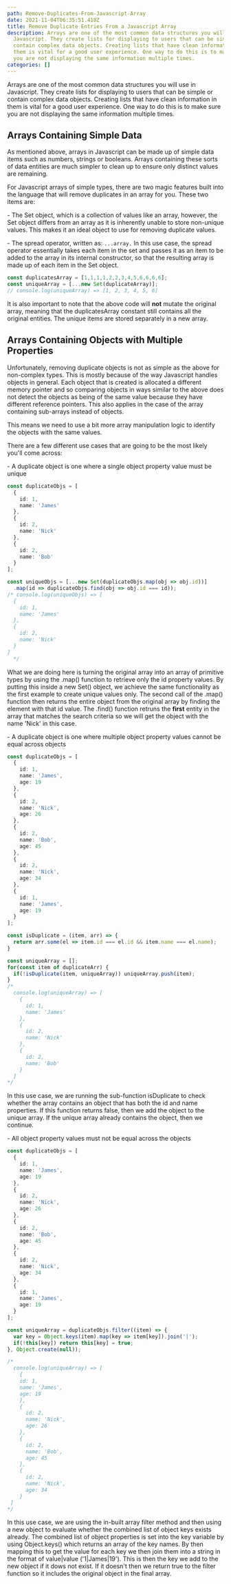 ```yaml
---
path: Remove-Duplicates-From-Javascript-Array
date: 2021-11-04T06:35:51.418Z
title: Remove Duplicate Entries From a Javascript Array
description: Arrays are one of the most common data structures you will use in
  Javascript. They create lists for displaying to users that can be simple or
  contain complex data objects. Creating lists that have clean information in
  them is vital for a good user experience. One way to do this is to make sure
  you are not displaying the same information multiple times.
categories: []
---
```

Arrays are one of the most common data structures you will use in Javascript. They create lists for displaying to users that can be simple or contain complex data objects. Creating lists that have clean information in them is vital for a good user experience. One way to do this is to make sure you are not displaying the same information multiple times.

## Arrays Containing Simple Data

As mentioned above, arrays in Javascript can be made up of simple data items such as numbers, strings or booleans. Arrays containing these sorts of data entities are much simpler to clean up to ensure only distinct values are remaining.

For Javascript arrays of simple types, there are two magic features built into the language that will remove duplicates in an array for you. These two items are:

\- The Set object, which is a collection of values like an array, however, the Set object differs from an array as it is inherently unable to store non-unique values. This makes it an ideal object to use for removing duplicate values. 

\- The spread operator, written as: `...array.` In this use case, the spread operator essentially takes each item in the set and passes it as an item to be added to the array in its internal constructor, so that the resulting array is made up of each item in the Set object.

```typescript
const duplicatesArray = [1,1,1,1,2,2,3,4,5,6,6,6,6];
const uniqueArray = [...new Set(duplicateArray)];
// console.log(uniqueArray) => [1, 2, 3, 4, 5, 6]
```

It is also important to note that the above code will **not** mutate the original array, meaning that the duplicatesArray constant still contains all the original entities. The unique items are stored separately in a new array.

## Arrays Containing Objects with Multiple Properties

Unfortunately, removing duplicate objects is not as simple as the above for non-complex types. This is mostly because of the way Javascript handles objects in general. Each object that is created is allocated a different memory pointer and so comparing objects in ways similar to the above does not detect the objects as being of the same value because they have different reference pointers. This also applies in the case of the array containing sub-arrays instead of objects.

This means we need to use a bit more array manipulation logic to identify the objects with the same values.

There are a few different use cases that are going to be the most likely you'll come across:

\- A duplicate object is one where a single object property value must be unique

```typescript
const duplicateObjs = [
  {
    id: 1,
    name: 'James'
  },
  {
    id: 2,
    name: 'Nick'
  },
  {
    id: 2,
    name: 'Bob'
  }
];

const uniqueObjs = [...new Set(duplicateObjs.map(obj => obj.id))]
  .map(id => duplicateObjs.find(obj => obj.id === id));
/* console.log(uniqueObjs) => [
  {
    id: 1,
    name: 'James'
  },
  {
    id: 2,
    name: 'Nick'
  }
]
  */
```

What we are doing here is turning the original array into an array of primitive types by using the .map() function to retrieve only the id property values. By putting this inside a new Set() object, we achieve the same functionality as the first example to create unique values only. The second call of the .map() function then returns the entire object from the original array by finding the element with that id value. The .find() function retruns the **first** entity in the array that matches the search criteria so we will get the object with the name 'Nick' in this case.

\- A duplicate object is one where multiple object property values cannot be equal across objects

```typescript
const duplicateObjs = [
  {
    id: 1,
    name: 'James',
    age: 19
  },
  {
    id: 2,
    name: 'Nick',
    age: 26
  },
  {
    id: 2,
    name: 'Bob',
    age: 45
  },
  {
    id: 2,
    name: 'Nick',
    age: 34
  },
  {
    id: 1,
    name: 'James',
    age: 19
  }
];

const isDuplicate = (item, arr) => { 
  return arr.some(el => item.id === el.id && item.name === el.name);
}

const uniqueArray = [];
for(const item of duplicateArr) {
  if(!isDuplicate(item, uniqueArray)) uniqueArray.push(item);
}
/* 
  console.log(uniqueArray) => [
    {
      id: 1,
      name: 'James'
    },
    {
      id: 2,
      name: 'Nick'
    },
    {
      id: 2,
      name: 'Bob'
    }
  ]
*/
```

In this use case, we are running the sub-function isDuplicate to check whether the array contains an object that has both the id and name properties. If this function returns false, then we add the object to the unique array. If the unique array already contains the object, then we continue. 

\- All object property values must not be equal across the objects

```typescript
const duplicateObjs = [
  {
    id: 1,
    name: 'James',
    age: 19
  },
  {
    id: 2,
    name: 'Nick',
    age: 26
  },
  {
    id: 2,
    name: 'Bob',
    age: 45
  },
  {
    id: 2,
    name: 'Nick',
    age: 34
  },
  {
    id: 1,
    name: 'James',
    age: 19
  }
];

const uniqueArray = duplicateObjs.filter((item) => {
  var key = Object.keys(item).map(key => item[key]).join('|');
  if(!this[key]) return this[key] = true;
}, Object.create(null));

/* 
  console.log(uniqueArray) => [
    {
    id: 1,
    name: 'James',
    age: 19
    },
    {
      id: 2,
      name: 'Nick',
      age: 26
    },
    {
      id: 2,
      name: 'Bob',
      age: 45
    },
    {
      id: 2,
      name: 'Nick',
      age: 34
    }
 ]
*/
```

In this use case, we are using the in-built array filter method and then using a new object to evaluate whether the combined list of object keys exists already. The combined list of object properties is set into the key variable by using Object.keys() which returns an array of the key names. By then mapping this to get the value for each key we then join them into a string in the format of value|value ('1|James|19'). This is then the key we add to the new object if it dows not exist. If it doesn't then we return true to the filter function so it includes the original object in the final array.